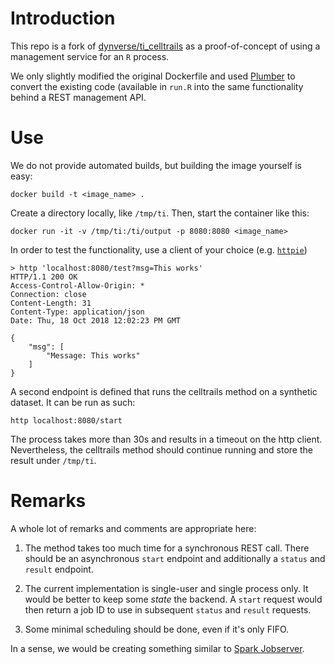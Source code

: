 # Introduction

This repo is a fork of [dynverse/ti_celltrails](https://github.com/dynverse/ti_celltrails) as a proof-of-concept of using a management service for an `R` process.

We only slightly modified the original Dockerfile and used [Plumber](https://www.rplumber.io/) to convert the existing code (available in `run.R` into the same functionality behind a REST management API.

# Use

We do not provide automated builds, but building the image yourself is easy:

	docker build -t <image_name> .

Create a directory locally, like `/tmp/ti`. Then, start the container like this:

	docker run -it -v /tmp/ti:/ti/output -p 8080:8080 <image_name>

In order to test the functionality, use a client of your choice (e.g. [`httpie`](https://httpie.org/))

```
> http 'localhost:8080/test?msg=This works'
HTTP/1.1 200 OK
Access-Control-Allow-Origin: *
Connection: close
Content-Length: 31
Content-Type: application/json
Date: Thu, 18 Oct 2018 12:02:23 PM GMT

{
    "msg": [
        "Message: This works"
    ]
}
```

A second endpoint is defined that runs the celltrails method on a synthetic
dataset. It can be run as such:

	http localhost:8080/start

The process takes more than 30s and results in a timeout on the http client.
Nevertheless, the celltrails method should continue running and store the
result under `/tmp/ti`.

# Remarks

A whole lot of remarks and comments are appropriate here:

1. The method takes too much time for a synchronous REST call. There should be
an asynchronous `start` endpoint and additionally a `status` and `result`
endpoint.

2. The current implementation is single-user and single process only. It would
be better to keep some _state_ the backend. A `start` request would then
return a job ID to use in subsequent `status` and `result` requests.

3. Some minimal scheduling should be done, even if it's only FIFO.

In a sense, we would be creating something similar to [Spark Jobserver](https://github.com/spark-jobserver/spark-jobserver).


